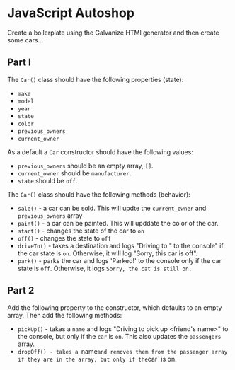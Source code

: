 # JavaScript Autoshop

Create a boilerplate using the Galvanize HTMl generator and then create some cars...

## Part I

The `Car()` class should have the following properties (state):

- `make`
- `model`
- `year`
- `state`
- `color`
- `previous_owners`
- `current_owner`

As a default a `Car` constructor should have the following values:

- `previous_owners` should be an empty array, `[]`.
- `current_owner` should be `manufacturer`.
- `state` should be `off`.

The `Car()` class should have the following methods (behavior):

- `sale()` - a car can be sold. This will updte the `current_owner` and `previous_owners` array
- `paint()` - a car can be painted. This will upddate the color of the car.
- `start()` - changes the state of the car to `on`
- `off()` - changes the state to `off`
- `driveTo()` - takes a destination and logs "Driving to <destination>" to the console" if the car state is `on`. Otherwise, it will log "Sorry, this car is off".
- `park()` - parks the car and logs 'Parked!' to the console only if the car state is `off`. Otherwise, it logs `Sorry, the cat is still on.`

## Part 2

Add the following property to the constructor, which defaults to an empty array. Then add the following methods:

- `pickUp()` - takes a `name` and logs "Driving to pick up <friend's name>" to the console, but only if the `car` is `on`. This also updates the `passengers` array.
- `dropOff() - takes a `name` and removes them from the passenger array if they are in the array, but only if the `car` is on.
